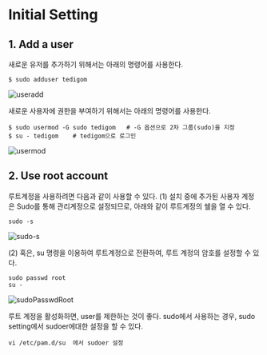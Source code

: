 # Initial Setting
## 1. Add a user

새로운 유저를 추가하기 위해서는 아래의 명령어를 사용한다.
~~~
$ sudo adduser tedigom
~~~
![useradd](https://github.com/Tedigom/study/blob/master/Linux%20Command%20Line/ubuntuStudy/ubuntuPractice_image/1.InitialSettings/useradd.PNG?raw=true)

새로운 사용자에 권한을 부여하기 위해서는 아래의 명령어를 사용한다.
~~~
$ sudo usermod -G sudo tedigom   # -G 옵션으로 2차 그룹(sudo)을 지정
$ su - tedigom    # tedigom으로 로그인
~~~
![usermod](https://github.com/Tedigom/study/blob/master/Linux%20Command%20Line/ubuntuStudy/ubuntuPractice_image/1.InitialSettings/usermod.PNG?raw=true)  





## 2. Use root account
루트계정을 사용하려면 다음과 같이 사용할 수 있다.
(1) 설치 중에 추가된 사용자 계정은 Sudo를 통해 관리계정으로 설정되므로, 아래와 같이 루트계정의 쉘을 열 수 있다.  
~~~
sudo -s
~~~
![sudo-s](https://github.com/Tedigom/study/blob/master/Linux%20Command%20Line/ubuntuStudy/ubuntuPractice_image/1.InitialSettings/sudo-s.PNG?raw=true)

(2) 혹은, su 명령을 이용하여 루트계정으로 전환하여, 루트 계정의 암호를 설정할 수 있다.  
~~~
sudo passwd root
su -
~~~
![sudoPasswdRoot](https://github.com/Tedigom/study/blob/master/Linux%20Command%20Line/ubuntuStudy/ubuntuPractice_image/1.InitialSettings/sudo%20passwd%20root.PNG?raw=true)

루트 계정을 활성화하면, user를 제한하는 것이 좋다. sudo에서 사용하는 경우, sudo setting에서 sudoer에대한 설정을 할 수 있다.  
~~~
vi /etc/pam.d/su  에서 sudoer 설정
~~~


